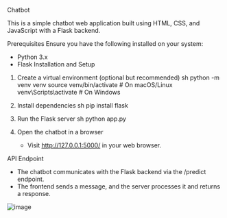 Chatbot

This is a simple chatbot web application built using HTML, CSS, and JavaScript with a Flask backend.

 Prerequisites
Ensure you have the following installed on your system:
- Python 3.x
- Flask
 Installation and Setup

   

1. Create a virtual environment (optional but recommended)
   sh
   python -m venv venv
   source venv/bin/activate  # On macOS/Linux
   venv\Scripts\activate  # On Windows
   

2. Install dependencies
   sh
   pip install flask
   

3. Run the Flask server
   sh
   python app.py
   

4. Open the chatbot in a browser
   - Visit http://127.0.0.1:5000/ in your web browser.



 API Endpoint
- The chatbot communicates with the Flask backend via the /predict endpoint.
- The frontend sends a message, and the server processes it and returns a response.

![image](https://github.com/user-attachments/assets/713b291b-3e36-4f5b-a5e1-3f8724896664)
